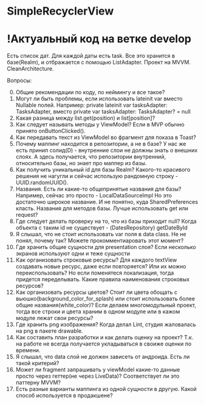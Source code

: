 # SimpleRecyclerView

# !Актуальный код на ветке develop

Есть список дат. Для каждой даты есть task. Все это хранится в базе(Realm), и отбражается с помощью ListAdapter. Проект на MVVM. CleanArchitecture.


Вопросы:

0. Общие рекомендации по коду, по неймингу и все такое?
1. Могут ли быть проблемы, если использовать lateinit var вместо Nullable полей. 
Например: private lateinit var tasksAdapter: TasksAdapter, вместо private var tasksAdapter: TasksAdapter? = null
2. Какая разница между list.get(position) и list[position]?
3. Как следует называть методы у ViewModel? Если в MVP обычно принято onButtonClicked().
4. Как передавать текст из ViewModel во фрагмент для показа в Toast?
5. Почему маппинг находится в репозитории, а не в базе? 
У нас же есть принип солид(D) - внутренние слои не должны знать о внешних слоях.
А здесь получается, что репозитории внутренний, относительно базы, но знает про маппер из базы.
6. Как получить уникальный id для базы Realm? 
Какого-то красивого решения не нагугли и сейчас использую рандомную строку - UUID.randomUUID().
7. Названия. Есть ли какие-то общепринятые названия для базы? Например, сейчас это просто - LocalDataSourceImpl
Но это достаточно широкое название. И не понятно, куда SharedPreferences класть.
Названия для методов базы. Лучше использовать get или request?
8. Где следует делать проверку на то, что из базы приходит null?
Когда объекта с таким id не существует - (DatesRepository) getDateById
9. Я слышал, что не стоит использовать var поля в data class. Не не понял, почему так? Можете прокомментиаровать этот момент?
10. Где хранить общие сущности для presentation слоя? Если несколько экранов используют одни и теже сущности
11. Как организовать строковые ресурсы? Для каждого textView создавать новые ресурс, даже если повторяется? 
Или их можно переиспользовать? Но если поменятеся локализация, тогда придется переделывать.
Какие правила наименования строковых ресурсов?
12. Как организовать ресурсы цветов? Стоит ли цвета обощать с вьюшко(background_color_for_splash) или стоит использовать более общие названия(white_color)?
Если делаем многомодульный проект, тогда все строки и цвета храним в одном модуле или в кажом модуле лежат свои ресурсы?
13. Где хранить png изображения? Когда делал Lint, студия жаловалась на png в пакете drawable.
14. Как составить план разработки и как делать оценку на проект? Т.к. на работе не всегда получается укладываться в своиже оценки по времени.
15. Я слышал, что data слой не должен зависеть от андроида. Есть ли такой критерий? 
16. Может ли fragment запрашивать у viewModel какие-то данные просто через геттер(не через LiveData)? Соответствует ли это паттерну MVVM?
17. Есть разные варианты маппинга из одной сущности в другую. Какой способ используется в продакшене?
